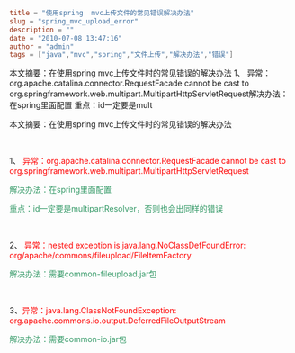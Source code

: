 ```toml
title = "使用spring  mvc上传文件的常见错误解决办法"
slug = "spring_mvc_upload_error"
description = ""
date = "2010-07-08 13:47:16"
author = "admin"
tags = ["java","mvc","spring","文件上传","解决办法","错误"]
```

<p>本文摘要：在使用spring mvc上传文件时的常见错误的解决办法&nbsp;1、 异常：org.apache.catalina.connector.RequestFacade cannot be cast to org.springframework.web.multipart.MultipartHttpServletRequest解决办法：在spring里面配置   重点：id一定要是mult</p>


<!--more-->

<p>本文摘要：在使用spring mvc上传文件时的常见错误的解决办法</p><p>&nbsp;</p><p>1、 <span style="color: rgb(255, 0, 0); ">异常：org.apache.catalina.connector.RequestFacade cannot be cast to org.springframework.web.multipart.MultipartHttpServletRequest</span></p><p><span style="color: rgb(51, 153, 102); ">解决办法：在spring里面配置 </span></p><p><bean id="multipartResolver" class="org.springframework.web.multipart.commons.CommonsMultipartResolver"><property name="maxUploadSize" value="100000"></property></bean><span style="color: rgb(51, 153, 102); ">  重点：id一定要是multipartResolver，否则也会出同样的错误</span></p><p>&nbsp;</p><p>2、 <span style="color: rgb(255, 0, 0); ">异常：nested exception is java.lang.NoClassDefFoundError: org/apache/commons/fileupload/FileItemFactory</span></p><p><span style="color: rgb(51, 153, 102); ">解决办法：需要common-fileupload.jar包</span></p><p>&nbsp;</p><p>3、<span style="color: rgb(255, 0, 0); ">异常：java.lang.ClassNotFoundException: org.apache.commons.io.output.DeferredFileOutputStream</span></p><p><span style="color: rgb(51, 153, 102); ">解决办法：需要common-io.jar包</span></p>
